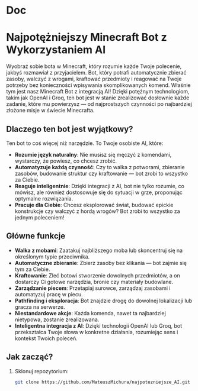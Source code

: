 # Doc
# Najpotężniejszy Minecraft Bot z Wykorzystaniem AI

Wyobraź sobie bota w Minecraft, który rozumie każde Twoje polecenie, jakbyś rozmawiał z przyjacielem. Bot, który potrafi automatycznie zbierać zasoby, walczyć z wrogami, kraftować przedmioty i reagować na Twoje potrzeby bez konieczności wpisywania skomplikowanych komend. Właśnie tym jest nasz Minecraft Bot z integracją AI! Dzięki potężnym technologiom, takim jak OpenAI i Groq, ten bot jest w stanie zrealizować dosłownie każde zadanie, które mu powierzysz — od najprostszych czynności po najbardziej złożone misje w świecie Minecrafta.

## Dlaczego ten bot jest wyjątkowy?

Ten bot to coś więcej niż narzędzie. To Twoje osobiste AI, które:

- **Rozumie język naturalny**: Nie musisz się męczyć z komendami, wystarczy, że powiesz, co chcesz zrobić.
- **Automatyzuje każdą czynność**: Czy to walka z potworami, zbieranie zasobów, budowanie struktur czy kraftowanie — bot zrobi to wszystko za Ciebie.
- **Reaguje inteligentnie**: Dzięki integracji z AI, bot nie tylko rozumie, co mówisz, ale również dostosowuje się do sytuacji w grze, proponując optymalne rozwiązania.
- **Pracuje dla Ciebie**: Chcesz eksplorować świat, budować epickie konstrukcje czy walczyć z hordą wrogów? Bot zrobi to wszystko za jednym poleceniem!

## Główne funkcje

- **Walka z mobami**: Zaatakuj najbliższego moba lub skoncentruj się na określonym typie przeciwnika.
- **Automatyczne zbieranie**: Zbierz zasoby bez klikania — bot zajmie się tym za Ciebie.
- **Kraftowanie**: Zleć botowi stworzenie dowolnych przedmiotów, a on dostarczy Ci gotowe narzędzia, bronie czy materiały budowlane.
- **Zarządzanie piecem**: Przetapiaj surowce, zarządzaj zasobami i automatyzuj pracę w piecu.
- **Pathfinding i eksploracja**: Bot znajdzie drogę do dowolnej lokalizacji lub gracza na serwerze.
- **Niestandardowe akcje**: Każda komenda, nawet ta najbardziej nietypowa, zostanie zrealizowana.
- **Inteligentna integracja z AI**: Dzięki technologii OpenAI lub Groq, bot przekształca Twoje słowa w konkretne działania, rozumiejąc sens i kontekst Twoich poleceń.

## Jak zacząć?

1. Sklonuj repozytorium:

   ```bash
   git clone https://github.com/MateuszMichura/najpotezniejsze_AI.git
